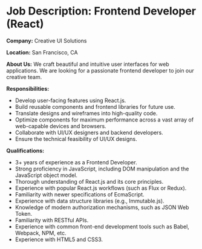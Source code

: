 # Job Description: Frontend Developer (React)

**Company:** Creative UI Solutions

**Location:** San Francisco, CA

**About Us:**
We craft beautiful and intuitive user interfaces for web applications. We are looking for a passionate frontend developer to join our creative team.

**Responsibilities:**
- Develop user-facing features using React.js.
- Build reusable components and frontend libraries for future use.
- Translate designs and wireframes into high-quality code.
- Optimize components for maximum performance across a vast array of web-capable devices and browsers.
- Collaborate with UI/UX designers and backend developers.
- Ensure the technical feasibility of UI/UX designs.

**Qualifications:**
- 3+ years of experience as a Frontend Developer.
- Strong proficiency in JavaScript, including DOM manipulation and the JavaScript object model.
- Thorough understanding of React.js and its core principles.
- Experience with popular React.js workflows (such as Flux or Redux).
- Familiarity with newer specifications of EcmaScript.
- Experience with data structure libraries (e.g., Immutable.js).
- Knowledge of modern authorization mechanisms, such as JSON Web Token.
- Familiarity with RESTful APIs.
- Experience with common front-end development tools such as Babel, Webpack, NPM, etc.
- Experience with HTML5 and CSS3.
